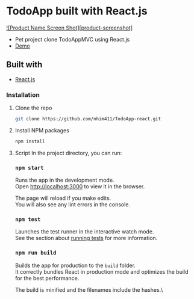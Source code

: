 # TodoApp built with React.js
[![Product Name Screen Shot][product-screenshot]](https://snipboard.io/ACkBwn.jpg)
* Pet project clone TodoAppMVC using React.js
* [Demo](https://lh33r.csb.app/)
## Built with
* [React.js](https://reactjs.org/)
### Installation
1. Clone the repo
   ```sh
   git clone https://github.com/nhim411/TodoApp-react.git
   ```
2. Install NPM packages
   ```sh
   npm install
   ```
3. Script
   In the project directory, you can run:
    ### `npm start`

    Runs the app in the development mode.\
    Open [http://localhost:3000](http://localhost:3000) to view it in the browser.

    The page will reload if you make edits.\
    You will also see any lint errors in the console.

    ### `npm test`

    Launches the test runner in the interactive watch mode.\
    See the section about [running tests](https://facebook.github.io/create-react-app/docs/running-tests) for more information.

    ### `npm run build`

    Builds the app for production to the `build` folder.\
    It correctly bundles React in production mode and optimizes the build for the best performance.

    The build is minified and the filenames include the hashes.\
